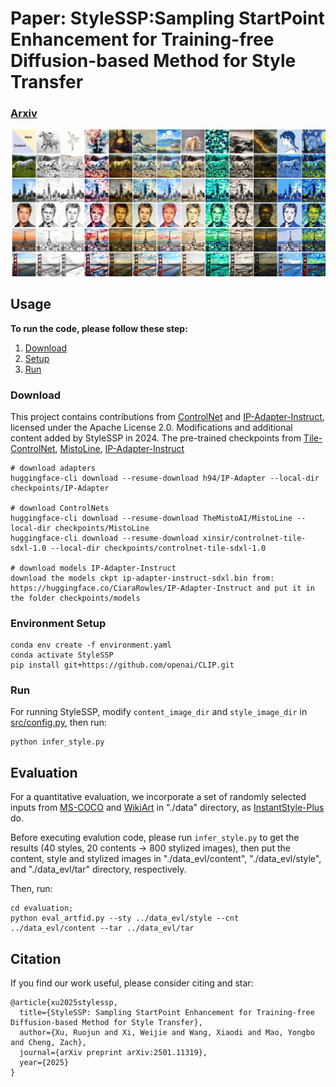 # Paper: StyleSSP:Sampling StartPoint Enhancement for Training-free Diffusion-based Method for Style Transfer

### [Arxiv](https://arxiv.org/abs/2501.11319)

![imgs](assets/ours.jpg)

## Usage

**To run the code, please follow these step:**

1. [Download](#download)
2. [Setup](#environment-setup)
3. [Run](#run)

### Download

This project contains contributions from [ControlNet](https://github.com/lllyasviel/ControlNet) and [IP-Adapter-Instruct](https://github.com/unity-research/IP-Adapter-Instruct), licensed under the Apache License 2.0. Modifications and additional content added by StyleSSP in 2024. The pre-trained checkpoints from [Tile-ControlNet](https://huggingface.co/xinsir/controlnet-tile-sdxl-1.0), [MistoLine](https://huggingface.co/TheMistoAI/MistoLine), [IP-Adapter-Instruct](https://github.com/unity-research/IP-Adapter-Instruct)

```
# download adapters
huggingface-cli download --resume-download h94/IP-Adapter --local-dir checkpoints/IP-Adapter

# download ControlNets
huggingface-cli download --resume-download TheMistoAI/MistoLine --local-dir checkpoints/MistoLine
huggingface-cli download --resume-download xinsir/controlnet-tile-sdxl-1.0 --local-dir checkpoints/controlnet-tile-sdxl-1.0

# download models IP-Adapter-Instruct
download the models ckpt ip-adapter-instruct-sdxl.bin from: https://huggingface.co/CiaraRowles/IP-Adapter-Instruct and put it in the folder checkpoints/models
```

### Environment Setup

```
conda env create -f environment.yaml
conda activate StyleSSP
pip install git+https://github.com/openai/CLIP.git
```

### Run
For running StyleSSP, modify `content_image_dir` and `style_image_dir` in [src/config.py](src/config.py), then run:
```
python infer_style.py
```

## Evaluation
For a quantitative evaluation, we incorporate a set of randomly selected inputs from [MS-COCO](https://cocodataset.org) and [WikiArt](https://github.com/cs-chan/ArtGAN/tree/master/WikiArt%20Dataset) in "./data" directory, as [InstantStyle-Plus](https://github.com/instantX-research/InstantStyle-Plus) do.

Before executing evalution code, please run `infer_style.py` to get the results (40 styles, 20 contents -> 800 stylized images), then put the content, style and stylized images in "./data_evl/content", "./data_evl/style", and "./data_evl/tar" directory, respectively.

Then, run:
```
cd evaluation;
python eval_artfid.py --sty ../data_evl/style --cnt ../data_evl/content --tar ../data_evl/tar
```

## Citation
If you find our work useful, please consider citing and star:
```
@article{xu2025stylessp,
  title={StyleSSP: Sampling StartPoint Enhancement for Training-free Diffusion-based Method for Style Transfer},
  author={Xu, Ruojun and Xi, Weijie and Wang, Xiaodi and Mao, Yongbo and Cheng, Zach},
  journal={arXiv preprint arXiv:2501.11319},
  year={2025}
}
```